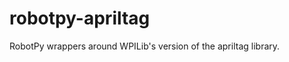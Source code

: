 robotpy-apriltag
================

RobotPy wrappers around WPILib's version of the apriltag library.
